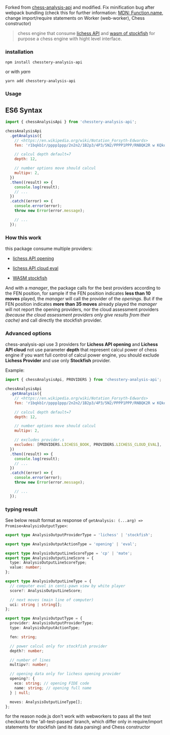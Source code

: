 Forked from [chess-analysis-api](https://www.npmjs.com/package/chess-analysis-api) and modified. Fix minification bug after webpack bundling (check this for further information: [MDN: Function.name](https://developer.mozilla.org/en-US/docs/Web/JavaScript/Reference/Global_Objects/Function/name), change import/require statements on Worker (web-worker), Chess constructor)

> chess engine that consume [lichess API](https://lichess.org/api) and [wasm of stockfish](https://www.npmjs.com/package/stockfish) for purpose a chess engine with hight level interface.

### installation

`npm install chesstery-analysis-api`

or with _yarn_

`yarn add chesstery-analysis-api`

### Usage

## ES6 Syntax

```js
import { chessAnalysisApi } from 'chesstery-analysis-api';

chessAnalysisApi
  .getAnalysis({
    // <https://en.wikipedia.org/wiki/Notation_Forsyth-Edwards>
    fen: 'r1bqkb1r/pppp1ppp/2n2n2/1B2p3/4P3/5N2/PPPP1PPP/RNBQK2R w KQkq - 4 4',

    // calcul depth default=7
    depth: 12,

    // number options move should calcul
    multipv: 2,
  })
  .then((result) => {
    console.log(result);
    // ...
  })
  .catch((error) => {
    console.error(error);
    throw new Error(error.message);

    // ...
  });
```

### How this work

this package consume multiple providers:

- [lichess API opening](https://lichess.org/api#tag/Opening-Explorer)

- [lichess API cloud eval](https://lichess.org/api#operation/apiCloudEval)

- [WASM stockfish](https://www.npmjs.com/package/stockfish)

And with a _manager_, the package calls for the best providers according to the FEN position,
for sample if the FEN position indicates **less than 10 moves** played, the _manager_ will call the provider of the _openings_.
But if the FEN position indicates **more than 35 moves** already played the _manager_ will not report the opening providers,
nor the cloud assessment providers _(because the cloud assessment providers only give results from their cache)_
and call directly the stockfish provider.

### Advanced options

chess-analysis-api use 3 providers for **Lichess API opening** and **Lichess API cloud** not use parameter **depth** that represent calcul power of
chess engine if you want full control of calcul power engine, you should exclude **Lichess Provider** and use only **Stockfish** provider.

Example:

```js
import { chessAnalysisApi, PROVIDERS } from 'chesstery-analysis-api';

chessAnalysisApi
  .getAnalysis({
    // <https://en.wikipedia.org/wiki/Notation_Forsyth-Edwards>
    fen: 'r1bqkb1r/pppp1ppp/2n2n2/1B2p3/4P3/5N2/PPPP1PPP/RNBQK2R w KQkq - 4 4',

    // calcul depth default=7
    depth: 12,

    // number options move should calcul
    multipv: 2,

    // excludes provider.s
    excludes: [PROVIDERS.LICHESS_BOOK, PROVIDERS.LICHESS_CLOUD_EVAL],
  })
  .then((result) => {
    console.log(result);
    // ...
  })
  .catch((error) => {
    console.error(error);
    throw new Error(error.message);

    // ...
  });
```

### typing result

See below result format as response of `getAnalysis: (...arg) => Promise<AnalysisOutputType>`:

```ts
export type AnalysisOutputProviderType = 'lichess' | 'stockfish';

export type AnalysisOutputActionType = 'opening' | 'eval';

export type AnalysisOutputLineScoreType = 'cp' | 'mate';
export type AnalysisOutputLineScore = {
  type: AnalysisOutputLineScoreType;
  value: number;
};

export type AnalysisOutputLineType = {
  // computer eval in centi-pawn view by white player
  score?: AnalysisOutputLineScore;

  // next moves (main line of computer)
  uci: string | string[];
};

export type AnalysisOutputType = {
  provider: AnalysisOutputProviderType;
  type: AnalysisOutputActionType;

  fen: string;

  // power calcul only for stockfish provider
  depth?: number;

  // number of lines
  multipv?: number;

  // opening data only for lichess opening provider
  opening?: {
    eco: string; // opening FIDE code
    name: string; // opening full name
  } | null;

  moves: AnalysisOutputLineType[];
};
```

for the reason node.js don't work with webworkers to pass all the test checkout to the 'all-test-passed' branch, which differ only in require/import statements for stockfish (and its data parsing) and Chess constructor
